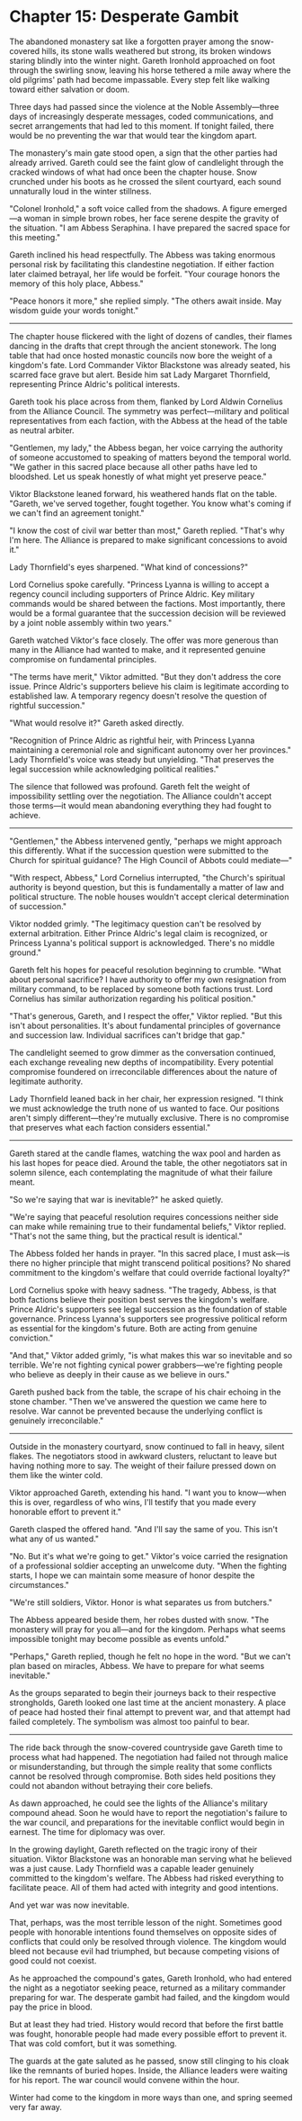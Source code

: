 # Chapter 15: Desperate Gambit

The abandoned monastery sat like a forgotten prayer among the snow-covered hills, its stone walls weathered but strong, its broken windows staring blindly into the winter night. Gareth Ironhold approached on foot through the swirling snow, leaving his horse tethered a mile away where the old pilgrims' path had become impassable. Every step felt like walking toward either salvation or doom.

Three days had passed since the violence at the Noble Assembly—three days of increasingly desperate messages, coded communications, and secret arrangements that had led to this moment. If tonight failed, there would be no preventing the war that would tear the kingdom apart.

The monastery's main gate stood open, a sign that the other parties had already arrived. Gareth could see the faint glow of candlelight through the cracked windows of what had once been the chapter house. Snow crunched under his boots as he crossed the silent courtyard, each sound unnaturally loud in the winter stillness.

"Colonel Ironhold," a soft voice called from the shadows. A figure emerged—a woman in simple brown robes, her face serene despite the gravity of the situation. "I am Abbess Seraphina. I have prepared the sacred space for this meeting."

Gareth inclined his head respectfully. The Abbess was taking enormous personal risk by facilitating this clandestine negotiation. If either faction later claimed betrayal, her life would be forfeit. "Your courage honors the memory of this holy place, Abbess."

"Peace honors it more," she replied simply. "The others await inside. May wisdom guide your words tonight."

---

The chapter house flickered with the light of dozens of candles, their flames dancing in the drafts that crept through the ancient stonework. The long table that had once hosted monastic councils now bore the weight of a kingdom's fate. Lord Commander Viktor Blackstone was already seated, his scarred face grave but alert. Beside him sat Lady Margaret Thornfield, representing Prince Aldric's political interests.

Gareth took his place across from them, flanked by Lord Aldwin Cornelius from the Alliance Council. The symmetry was perfect—military and political representatives from each faction, with the Abbess at the head of the table as neutral arbiter.

"Gentlemen, my lady," the Abbess began, her voice carrying the authority of someone accustomed to speaking of matters beyond the temporal world. "We gather in this sacred place because all other paths have led to bloodshed. Let us speak honestly of what might yet preserve peace."

Viktor Blackstone leaned forward, his weathered hands flat on the table. "Gareth, we've served together, fought together. You know what's coming if we can't find an agreement tonight."

"I know the cost of civil war better than most," Gareth replied. "That's why I'm here. The Alliance is prepared to make significant concessions to avoid it."

Lady Thornfield's eyes sharpened. "What kind of concessions?"

Lord Cornelius spoke carefully. "Princess Lyanna is willing to accept a regency council including supporters of Prince Aldric. Key military commands would be shared between the factions. Most importantly, there would be a formal guarantee that the succession decision will be reviewed by a joint noble assembly within two years."

Gareth watched Viktor's face closely. The offer was more generous than many in the Alliance had wanted to make, and it represented genuine compromise on fundamental principles.

"The terms have merit," Viktor admitted. "But they don't address the core issue. Prince Aldric's supporters believe his claim is legitimate according to established law. A temporary regency doesn't resolve the question of rightful succession."

"What would resolve it?" Gareth asked directly.

"Recognition of Prince Aldric as rightful heir, with Princess Lyanna maintaining a ceremonial role and significant autonomy over her provinces." Lady Thornfield's voice was steady but unyielding. "That preserves the legal succession while acknowledging political realities."

The silence that followed was profound. Gareth felt the weight of impossibility settling over the negotiation. The Alliance couldn't accept those terms—it would mean abandoning everything they had fought to achieve.

---

"Gentlemen," the Abbess intervened gently, "perhaps we might approach this differently. What if the succession question were submitted to the Church for spiritual guidance? The High Council of Abbots could mediate—"

"With respect, Abbess," Lord Cornelius interrupted, "the Church's spiritual authority is beyond question, but this is fundamentally a matter of law and political structure. The noble houses wouldn't accept clerical determination of succession."

Viktor nodded grimly. "The legitimacy question can't be resolved by external arbitration. Either Prince Aldric's legal claim is recognized, or Princess Lyanna's political support is acknowledged. There's no middle ground."

Gareth felt his hopes for peaceful resolution beginning to crumble. "What about personal sacrifice? I have authority to offer my own resignation from military command, to be replaced by someone both factions trust. Lord Cornelius has similar authorization regarding his political position."

"That's generous, Gareth, and I respect the offer," Viktor replied. "But this isn't about personalities. It's about fundamental principles of governance and succession law. Individual sacrifices can't bridge that gap."

The candlelight seemed to grow dimmer as the conversation continued, each exchange revealing new depths of incompatibility. Every potential compromise foundered on irreconcilable differences about the nature of legitimate authority.

Lady Thornfield leaned back in her chair, her expression resigned. "I think we must acknowledge the truth none of us wanted to face. Our positions aren't simply different—they're mutually exclusive. There is no compromise that preserves what each faction considers essential."

---

Gareth stared at the candle flames, watching the wax pool and harden as his last hopes for peace died. Around the table, the other negotiators sat in solemn silence, each contemplating the magnitude of what their failure meant.

"So we're saying that war is inevitable?" he asked quietly.

"We're saying that peaceful resolution requires concessions neither side can make while remaining true to their fundamental beliefs," Viktor replied. "That's not the same thing, but the practical result is identical."

The Abbess folded her hands in prayer. "In this sacred place, I must ask—is there no higher principle that might transcend political positions? No shared commitment to the kingdom's welfare that could override factional loyalty?"

Lord Cornelius spoke with heavy sadness. "The tragedy, Abbess, is that both factions believe their position best serves the kingdom's welfare. Prince Aldric's supporters see legal succession as the foundation of stable governance. Princess Lyanna's supporters see progressive political reform as essential for the kingdom's future. Both are acting from genuine conviction."

"And that," Viktor added grimly, "is what makes this war so inevitable and so terrible. We're not fighting cynical power grabbers—we're fighting people who believe as deeply in their cause as we believe in ours."

Gareth pushed back from the table, the scrape of his chair echoing in the stone chamber. "Then we've answered the question we came here to resolve. War cannot be prevented because the underlying conflict is genuinely irreconcilable."

---

Outside in the monastery courtyard, snow continued to fall in heavy, silent flakes. The negotiators stood in awkward clusters, reluctant to leave but having nothing more to say. The weight of their failure pressed down on them like the winter cold.

Viktor approached Gareth, extending his hand. "I want you to know—when this is over, regardless of who wins, I'll testify that you made every honorable effort to prevent it."

Gareth clasped the offered hand. "And I'll say the same of you. This isn't what any of us wanted."

"No. But it's what we're going to get." Viktor's voice carried the resignation of a professional soldier accepting an unwelcome duty. "When the fighting starts, I hope we can maintain some measure of honor despite the circumstances."

"We're still soldiers, Viktor. Honor is what separates us from butchers."

The Abbess appeared beside them, her robes dusted with snow. "The monastery will pray for you all—and for the kingdom. Perhaps what seems impossible tonight may become possible as events unfold."

"Perhaps," Gareth replied, though he felt no hope in the word. "But we can't plan based on miracles, Abbess. We have to prepare for what seems inevitable."

As the groups separated to begin their journeys back to their respective strongholds, Gareth looked one last time at the ancient monastery. A place of peace had hosted their final attempt to prevent war, and that attempt had failed completely. The symbolism was almost too painful to bear.

---

The ride back through the snow-covered countryside gave Gareth time to process what had happened. The negotiation had failed not through malice or misunderstanding, but through the simple reality that some conflicts cannot be resolved through compromise. Both sides held positions they could not abandon without betraying their core beliefs.

As dawn approached, he could see the lights of the Alliance's military compound ahead. Soon he would have to report the negotiation's failure to the war council, and preparations for the inevitable conflict would begin in earnest. The time for diplomacy was over.

In the growing daylight, Gareth reflected on the tragic irony of their situation. Viktor Blackstone was an honorable man serving what he believed was a just cause. Lady Thornfield was a capable leader genuinely committed to the kingdom's welfare. The Abbess had risked everything to facilitate peace. All of them had acted with integrity and good intentions.

And yet war was now inevitable.

That, perhaps, was the most terrible lesson of the night. Sometimes good people with honorable intentions found themselves on opposite sides of conflicts that could only be resolved through violence. The kingdom would bleed not because evil had triumphed, but because competing visions of good could not coexist.

As he approached the compound's gates, Gareth Ironhold, who had entered the night as a negotiator seeking peace, returned as a military commander preparing for war. The desperate gambit had failed, and the kingdom would pay the price in blood.

But at least they had tried. History would record that before the first battle was fought, honorable people had made every possible effort to prevent it. That was cold comfort, but it was something.

The guards at the gate saluted as he passed, snow still clinging to his cloak like the remnants of buried hopes. Inside, the Alliance leaders were waiting for his report. The war council would convene within the hour.

Winter had come to the kingdom in more ways than one, and spring seemed very far away.

